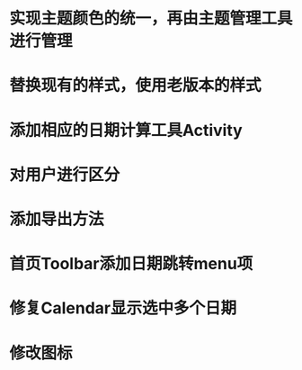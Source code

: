 # 实现主题颜色的统一，再由主题管理工具进行管理
# 替换现有的样式，使用老版本的样式
# 添加相应的日期计算工具Activity
# 对用户进行区分
# 添加导出方法
# 首页Toolbar添加日期跳转menu项
# 修复Calendar显示选中多个日期
# 修改图标